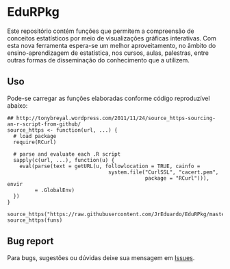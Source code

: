 EduRPkg
=============================================================================

Este repositório contém funções que permitem a compreensão de conceitos
estatísticos por meio de visualizações gráficas interativas. Com esta
nova ferramenta espera-se um melhor aproveitamento, no âmbito do
ensino-aprendizagem de estatística, nos cursos, aulas, palestras, entre
outras formas de disseminação do conhecimento que a utilizem.

## Uso

Pode-se carregar as funções elaboradas conforme código reproduzível abaixo:


```{r}
## http://tonybreyal.wordpress.com/2011/11/24/source_https-sourcing-an-r-script-from-github/
source_https <- function(url, ...) {
  # load package
  require(RCurl)
 
  # parse and evaluate each .R script
  sapply(c(url, ...), function(u) {
    eval(parse(text = getURL(u, followlocation = TRUE, cainfo =
                                 system.file("CurlSSL", "cacert.pem",
                                             package = "RCurl"))), envir
         = .GlobalEnv) 
  })
}

source_https("https://raw.githubusercontent.com/JrEduardo/EduRPkg/master/list.functions.R")
source_https(funs)
```

## Bug report

Para bugs, sugestões ou dúvidas deixe sua mensagem em 
[Issues](https://github.com/JrEduardo/EduRPkg/issues).
